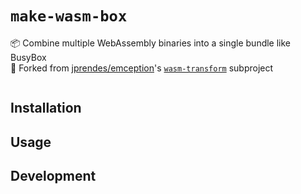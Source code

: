# `make-wasm-box`

📦 Combine multiple WebAssembly binaries into a single bundle like BusyBox \
🔀 Forked from [jprendes/emception]'s [`wasm-transform`] subproject

<div align="center">

![]()

</div>

## Installation

## Usage

## Development

[jprendes/emception]: https://github.dev/jprendes/emception#readme
[`wasm-transform`]: https://github.com/jprendes/emception/tree/366065547b1a59cb58011ed19aedce70c3bcbd2b/tooling/wasm-transform
